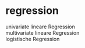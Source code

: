 # regression
univariate lineare Regression <br>
multivariate lineare Regression <br>
logistische Regression
